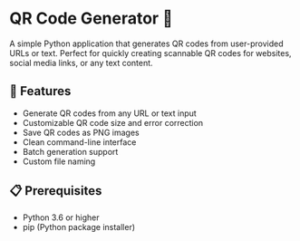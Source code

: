 # QR Code Generator 📱

A simple Python application that generates QR codes from user-provided URLs or text. Perfect for quickly creating scannable QR codes for websites, social media links, or any text content.

## 🚀 Features

- Generate QR codes from any URL or text input
- Customizable QR code size and error correction
- Save QR codes as PNG images
- Clean command-line interface
- Batch generation support
- Custom file naming

## 📋 Prerequisites

- Python 3.6 or higher
- pip (Python package installer)

